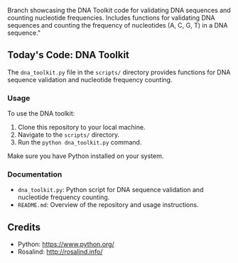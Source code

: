 Branch showcasing the DNA Toolkit code for validating DNA sequences and counting nucleotide frequencies. Includes functions for validating DNA sequences and counting the frequency of nucleotides (A, C, G, T) in a DNA sequence."


## Today's Code: DNA Toolkit

The `dna_toolkit.py` file in the `scripts/` directory provides functions for DNA sequence validation and nucleotide frequency counting.

### Usage

To use the DNA toolkit:
1. Clone this repository to your local machine.
2. Navigate to the `scripts/` directory.
3. Run the `python dna_toolkit.py` command.

Make sure you have Python installed on your system.

### Documentation

- `dna_toolkit.py`: Python script for DNA sequence validation and nucleotide frequency counting.
- `README.md`: Overview of the repository and usage instructions.

## Credits

- Python: https://www.python.org/
- Rosalind: http://rosalind.info/
